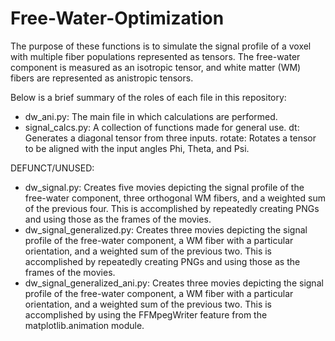 # Free-Water-Optimization

The purpose of these functions is to simulate the signal profile of a voxel with multiple fiber populations represented as tensors. The free-water component is measured as an isotropic tensor, and white matter (WM) fibers are represented as anistropic tensors.

Below is a brief summary of the roles of each file in this repository:

- dw_ani.py: The main file in which calculations are performed.
- signal_calcs.py: A collection of functions made for general use.
    dt: Generates a diagonal tensor from three inputs.
    rotate: Rotates a tensor to be aligned with the input angles Phi, Theta, and Psi.

DEFUNCT/UNUSED:
- dw_signal.py: Creates five movies depicting the signal profile of the free-water component, three orthogonal WM fibers, and a weighted sum of the previous four. This is accomplished by repeatedly creating PNGs and using those as the frames of the movies.
- dw_signal_generalized.py: Creates three movies depicting the signal profile of the free-water component, a WM fiber with a particular orientation, and a weighted sum of the previous two. This is accomplished by repeatedly creating PNGs and using those as the frames of the movies.
- dw_signal_generalized_ani.py: Creates three movies depicting the signal profile of the free-water component, a WM fiber with a particular orientation, and a weighted sum of the previous two. This is accomplished by using the FFMpegWriter feature from the matplotlib.animation module.
